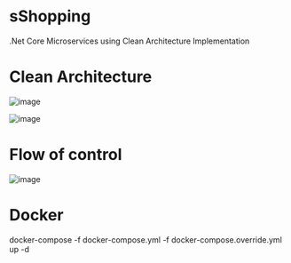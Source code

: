 # sShopping
.Net Core Microservices using Clean Architecture Implementation

# Clean Architecture
![image](https://github.com/lehoangpl2020/sShopping/assets/115392816/44c21dbb-b7dc-47a3-843b-eff0423af4ab)

![image](https://github.com/lehoangpl2020/sShopping/assets/115392816/35bcea3a-d2b7-4ca4-9fa2-d2fbc9590185)

# Flow of control
![image](https://github.com/lehoangpl2020/sShopping/assets/115392816/ec2d6f98-3f73-4df9-b84f-a7cd884132a7)

# Docker
docker-compose -f docker-compose.yml -f docker-compose.override.yml up -d
